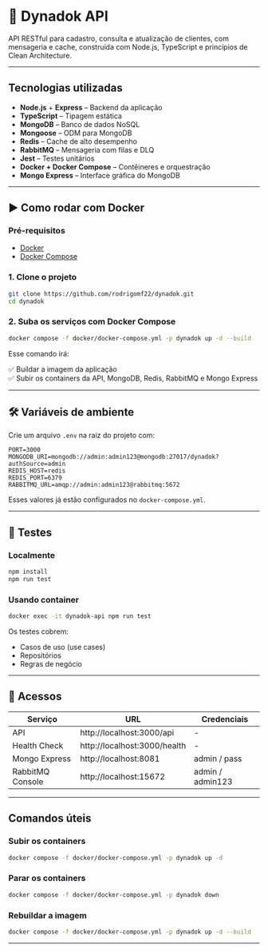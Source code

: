 # 🧾 Dynadok API

API RESTful para cadastro, consulta e atualização de clientes, com mensageria e cache, construída com Node.js, TypeScript e princípios de Clean Architecture.

---

## Tecnologias utilizadas

- **Node.js** + **Express** – Backend da aplicação
- **TypeScript** – Tipagem estática
- **MongoDB** – Banco de dados NoSQL
- **Mongoose** – ODM para MongoDB
- **Redis** – Cache de alto desempenho
- **RabbitMQ** – Mensageria com filas e DLQ
- **Jest** – Testes unitários
- **Docker + Docker Compose** – Contêineres e orquestração
- **Mongo Express** – Interface gráfica do MongoDB

---

## ▶️ Como rodar com Docker

### Pré-requisitos

- [Docker](https://docs.docker.com/get-docker/)
- [Docker Compose](https://docs.docker.com/compose/)

### 1. Clone o projeto

```bash
git clone https://github.com/rodrigomf22/dynadok.git
cd dynadok
```

### 2. Suba os serviços com Docker Compose

```bash
docker compose -f docker/docker-compose.yml -p dynadok up -d --build
```

Esse comando irá:

✅ Buildar a imagem da aplicação  
✅ Subir os containers da API, MongoDB, Redis, RabbitMQ e Mongo Express

---

## 🛠 Variáveis de ambiente

Crie um arquivo `.env` na raiz do projeto com:

```env
PORT=3000
MONGODB_URI=mongodb://admin:admin123@mongodb:27017/dynadok?authSource=admin
REDIS_HOST=redis
REDIS_PORT=6379
RABBITMQ_URL=amqp://admin:admin123@rabbitmq:5672
```

Esses valores já estão configurados no `docker-compose.yml`.

---

## 🧪 Testes

### Localmente

```bash
npm install
npm run test
```

### Usando container

```bash
docker exec -it dynadok-api npm run test
```

Os testes cobrem:

- Casos de uso (use cases)
- Repositórios
- Regras de negócio

---

## 🔗 Acessos

| Serviço          | URL                        | Credenciais       |
|------------------|----------------------------|-------------------|
| API              | http://localhost:3000/api  | -                 |
| Health Check     | http://localhost:3000/health | -               |
| Mongo Express    | http://localhost:8081       | admin / pass     |
| RabbitMQ Console | http://localhost:15672      | admin / admin123 |

---

## Comandos úteis

### Subir os containers

```bash
docker compose -f docker/docker-compose.yml -p dynadok up -d
```

### Parar os containers

```bash
docker compose -f docker/docker-compose.yml -p dynadok down
```

### Rebuildar a imagem

```bash
docker compose -f docker/docker-compose.yml -p dynadok up -d --build
```

---
